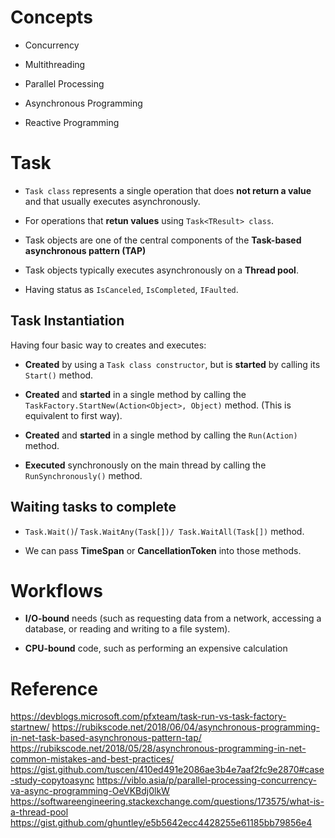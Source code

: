 # Concepts

* Concurrency

* Multithreading

* Parallel Processing

* Asynchronous Programming

* Reactive Programming

# Task
* `Task class` represents a single operation that does **not return a value** and that usually executes asynchronously.

* For operations that **retun values** using `Task<TResult> class`.

* Task objects are one of the central components of the **Task-based asynchronous pattern (TAP)**

* Task objects typically executes asynchronously on a **Thread pool**.

* Having status as `IsCanceled`, `IsCompleted`, `IFaulted`.

## Task Instantiation
Having four basic way to creates and executes:
* **Created** by using a `Task class constructor`, but is **started** by calling its `Start()` method.

* **Created** and **started** in a single method by calling the `TaskFactory.StartNew(Action<Object>,
Object)` method. (This is equivalent to first way).

* **Created** and **started** in a single method by calling the `Run(Action)` method.

* **Executed** synchronously on the main thread by calling the `RunSynchronously()` method.

## Waiting tasks to complete

* `Task.Wait()`/ `Task.WaitAny(Task[])/ Task.WaitAll(Task[])` method.

* We can pass **TimeSpan** or **CancellationToken** into those methods.

# Workflows
* **I/O-bound** needs (such as requesting data from a network, accessing a database, or reading and writing to a file system).

* **CPU-bound** code, such as performing an expensive calculation

# Reference
https://devblogs.microsoft.com/pfxteam/task-run-vs-task-factory-startnew/
https://rubikscode.net/2018/06/04/asynchronous-programming-in-net-task-based-asynchronous-pattern-tap/
https://rubikscode.net/2018/05/28/asynchronous-programming-in-net-common-mistakes-and-best-practices/
https://gist.github.com/tuscen/410ed491e2086ae3b4e7aaf2fc9e2870#case-study-copytoasync
https://viblo.asia/p/parallel-processing-concurrency-va-async-programming-OeVKBdj0lkW
https://softwareengineering.stackexchange.com/questions/173575/what-is-a-thread-pool
https://gist.github.com/ghuntley/e5b5642ecc4428255e61185bb79856e4
